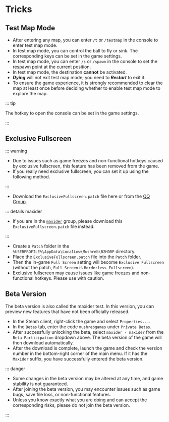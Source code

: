 <script setup>

import { withBase } from 'vitepress'

</script>

# Tricks

## Test Map Mode

- After entering any map, you can enter `/t` or `/testmap` in the console to enter test map mode.
- In test map mode, you can control the ball to fly or sink. The corresponding keys can be set in the game settings.
- In test map mode, you can enter `/s` or `/spawn` in the console to set the respawn point at the current position.
- In test map mode, the destination **cannot** be activated.
- **_Dying_** will not exit test map mode; you need to **_Restart_** to exit it.
- <span class="text-red">To ensure the game experience, it is strongly recommended to clear the map at least once before deciding whether to enable test map mode to explore the map.</span>

::: tip

The hotkey to open the console can be set in the game settings.

:::

## Exclusive Fullscreen

::: warning

- Due to issues such as game freezes and non-functional hotkeys caused by exclusive fullscreen, this feature has been removed from the game.
- If you really need exclusive fullscreen, you can set it up using the following method.

:::

- Download the <a :href="withBase('/patches/release/ExclusiveFullscreen.patch')" download>`ExclusiveFullscreen.patch`</a> file here or from the [QQ Group](https://qm.qq.com/q/2mIPnK8JIk).

::: details maxider

- If you are in the [`maxider`](#Beta-Version) group, please download this <a :href="withBase('/patches/maxider/ExclusiveFullscreen.patch')" download>`ExclusiveFullscreen.patch`</a> file instead.

:::

- Create a `Patch` folder in the `%USERPROFILE%\AppData\LocalLow\Mushreb\B2HDRP` directory.
- Place the `ExclusiveFullscreen.patch` file into the `Patch` folder.
- Then the in-game `Full Screen` setting will become `Exclusive Fullscreen` (without the patch, `Full Screen` is `Borderless Fullscreen`).
- <span class="text-red">Exclusive fullscreen may cause issues like game freezes and non-functional hotkeys. Please use with caution.</span>

## Beta Version

The beta version is also called the maxider test. In this version, you can preview new features that have not been officially released.

- In the Steam client, right-click the game and select `Properties...`.
- In the `Betas` tab, enter the code `mushrebgames` under `Private Betas`.
- After successfully unlocking the beta, select `maxider - maxider` from the `Beta Participation` dropdown above. The beta version of the game will then download automatically.
- After the download is complete, launch the game and check the version number in the bottom-right corner of the main menu. If it has the `Maxider` suffix, you have successfully entered the beta version.

::: danger

- Some changes in the beta version may be altered at any time, and game stability is not guaranteed.
- After joining the beta version, you may encounter issues such as game bugs, save file loss, or non-functional features.
- <span class="text-red">Unless you know exactly what you are doing and can accept the corresponding risks, please do not join the beta version.</span>

:::
